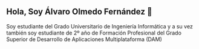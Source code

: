 ## Hola, Soy Álvaro Olmedo Fernández 👋

Soy estudiante del Grado Universitario de Ingeniería Informática y a su vez también soy estudiante de 2º año de Formación Profesional del Grado Superior de Desarrollo de Aplicaciones Multiplataforma (DAM)
<!--
**Olmedo30/Olmedo30** is a ✨ _special_ ✨ repository because its `README.md` (this file) appears on your GitHub profile.

Here are some ideas to get you started:

- 🔭 I’m currently working on ...
- 🌱 I’m currently learning ...
- 👯 I’m looking to collaborate on ...
- 🤔 I’m looking for help with ...
- 💬 Ask me about ...
- 📫 How to reach me: ...
- 😄 Pronouns: ...
- ⚡ Fun fact: ...
-->
